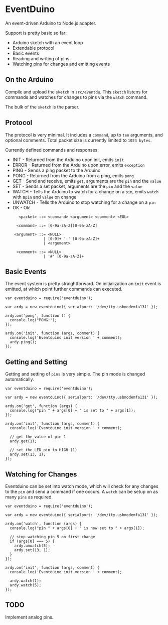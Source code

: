 # EventDuino

An event-driven Arduino to Node.js adapter.

Support is pretty basic so far:

* Arduino sketch with an event loop
* Extendable protocol
* Basic events
* Reading and writing of pins
* Watching pins for changes and emitting events

## On the Arduino

Compile and upload the `sketch` in `src/eventdu`.  This `sketch` listens for commands and watches for changes to pins via the `watch` command.

The bulk of the `sketch` is the parser.

## Protocol

The protocol is very minimal.  It includes a `command`, up to `ten` arguments, and optional comments.  Total packet size is currently limited to `1024 bytes`.

Currently defined commands and responses:
* INIT - Returned from the Arduino upon init, emits `init`
* ERROR - Returned from the Arduino upon error, emits `exception`
* PING - Sends a ping packet to the Arduino
* PONG - Returned from the Arduino from a ping, emits `pong`
* GET - Send and receive, emits `get`, arguments are the `pin` and the `value`
* SET - Sends a set packet, arguments are the `pin` and the `value`
* WATCH - Tells the Arduino to watch for a change on a `pin`, emits `watch` with a`pin` and `value` on change
* UNWATCH - Tells the Arduino to stop watching for a change on a `pin`
* OK - Ok!

````
      <packet> ::= <command> <argument> <comment> <EOL>
    
     <command> ::= [0-9a-zA-Z][0-9a-zA-Z]
    
    <argument> ::= <NULL>
                 | [0-9]+ ':' [0-9a-zA-Z]+
                 | <argument>
                 
     <comment> ::= <NULL>
                 | '#' [0-9a-zA-Z]+
````

## Basic Events

The event system is pretty straightforward.  On initialization an `init` event is emitted, at which point further commands can executed.

    var eventduino = require('eventduino');
    
    var ardy = new eventduino({ serialport: '/dev/tty.usbmodemfa131' });
    
    ardy.on('pong', function () {
      console.log("PONG!");
    });
    
    ardy.on('init', function (args, comment) {
      console.log('Eventduino init version ' + comment);
      ardy.ping();
    });

## Getting and Setting

Getting and setting of `pins` is very simple.  The pin mode is changed automatically.

    var eventduino = require('eventduino');
    
    var ardy = new eventduino({ serialport: '/dev/tty.usbmodemfa131' });
    
    ardy.on('get', function (args) {
      console.log("pin " + args[0] + " is set to " + args[1]);
    });
    
    ardy.on('init', function (args, comment) {
      console.log('Eventduino init version ' + comment);
    
      // get the value of pin 1
      ardy.get(1);
    
      // set the LED pin to HIGH (1)
      ardy.set(13, 1);
    });

## Watching for Changes

Eventduino can be set into watch mode, which will check for any changes to the `pin` and send a command if one occurs.  A `watch` can be setup on as many `pins` as required.

    var eventduino = require('eventduino');
    
    var ardy = new eventduino({ serialport: '/dev/tty.usbmodemfa131' });
    
    ardy.on('watch', function (args) {
      console.log("pin " + args[0] + " is now set to " + args[1]);
      
      // stop watching pin 5 on first change
      if (args[0] === 5) {
        ardy.unwatch(5);
        ardy.set(13, 1);
      }
    });
    
    ardy.on('init', function (args, comment) {
      console.log('Eventduino init version ' + comment);
    
      ardy.watch(1);
      ardy.watch(5);
    });

## TODO

Implement analog pins.
